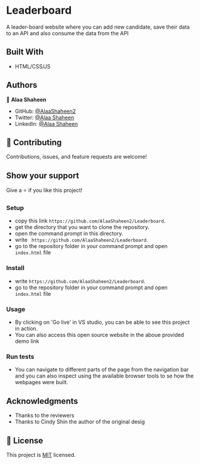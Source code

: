 # Leaderboard
A leader-board website where you can add new candidate, save their data to an API and also consume the data from the API

## Built With

- HTML/CSS/JS

## Authors
👤 **Alaa Shaheen**

- GitHub: [@AlaaShaheen2](https://github.com/AlaaShaheen2)
- Twitter: [@Alaa Shaheen](https://twitter.com/AlaaShaheen93)
- LinkedIn: [@Alaa Shaheen](https://www.linkedin.com/in/alaa-shaheen-879140240/)

## 🤝 Contributing

Contributions, issues, and feature requests are welcome!

## Show your support

Give a ⭐️ if you like this project!


### Setup
- copy this link `https://github.com/AlaaShaheen2/Leaderboard`.
- get the directory that you want to clone the repository.
- open the command prompt in this directory.
- write ` https://github.com/AlaaShaheen2/Leaderboard`.
- go to the repository folder in your command prompt and open `index.html` file
### Install
- write `https://github.com/AlaaShaheen2/Leaderboard`.
- go to the repository folder in your command prompt and open `index.html` file
### Usage
- By clicking on 'Go live' in VS studio, you can be able to see this project in action.
- You can also access this open source website in the aboue provided demo link
### Run tests
- You can navigate to different parts of the page from the navigation bar and you can also inspect using the available browser tools to se how the webpages were built.

## Acknowledgments

- Thanks to the reviewers
- Thanks to Cindy Shin the author of the original desig

## 📝 License
This project is [MIT](./MIT.md) licensed.
